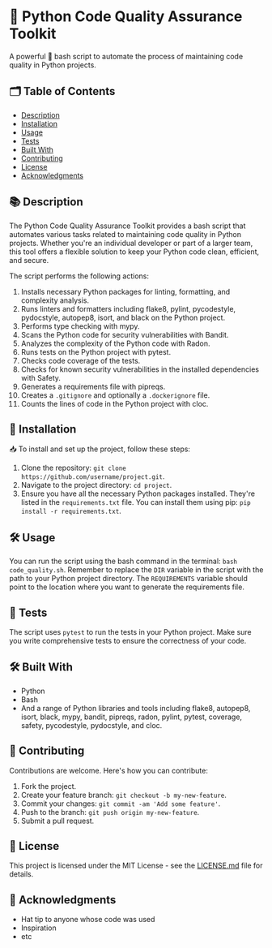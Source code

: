 # 🚀 Python Code Quality Assurance Toolkit

A powerful 💪 bash script to automate the process of maintaining code quality in Python projects.

## 🗂️ Table of Contents
- [Description](#-description)
- [Installation](#-installation)
- [Usage](#-usage)
- [Tests](#-tests)
- [Built With](#-built-with)
- [Contributing](#-contributing)
- [License](#-license)
- [Acknowledgments](#-acknowledgments)

## 📚 Description

The Python Code Quality Assurance Toolkit provides a bash script that automates various tasks related to maintaining code quality in Python projects. Whether you're an individual developer or part of a larger team, this tool offers a flexible solution to keep your Python code clean, efficient, and secure.

The script performs the following actions:

1. Installs necessary Python packages for linting, formatting, and complexity analysis.
2. Runs linters and formatters including flake8, pylint, pycodestyle, pydocstyle, autopep8, isort, and black on the Python project.
3. Performs type checking with mypy.
4. Scans the Python code for security vulnerabilities with Bandit.
5. Analyzes the complexity of the Python code with Radon.
6. Runs tests on the Python project with pytest.
7. Checks code coverage of the tests.
8. Checks for known security vulnerabilities in the installed dependencies with Safety.
9. Generates a requirements file with pipreqs.
10. Creates a `.gitignore` and optionally a `.dockerignore` file.
11. Counts the lines of code in the Python project with cloc.

## 🚀 Installation

📥 To install and set up the project, follow these steps:

1. Clone the repository: `git clone https://github.com/username/project.git`.
2. Navigate to the project directory: `cd project`.
3. Ensure you have all the necessary Python packages installed. They're listed in the `requirements.txt` file. You can install them using pip: `pip install -r requirements.txt`.

## 🛠️ Usage

You can run the script using the bash command in the terminal: `bash code_quality.sh`. Remember to replace the `DIR` variable in the script with the path to your Python project directory. The `REQUIREMENTS` variable should point to the location where you want to generate the requirements file.

## 🧪 Tests

The script uses `pytest` to run the tests in your Python project. Make sure you write comprehensive tests to ensure the correctness of your code.

## 🛠️ Built With

- Python
- Bash
- And a range of Python libraries and tools including flake8, autopep8, isort, black, mypy, bandit, pipreqs, radon, pylint, pytest, coverage, safety, pycodestyle, pydocstyle, and cloc.

## 👥 Contributing

Contributions are welcome. Here's how you can contribute:

1. Fork the project.
2. Create your feature branch: `git checkout -b my-new-feature`.
3. Commit your changes: `git commit -am 'Add some feature'`.
4. Push to the branch: `git push origin my-new-feature`.
5. Submit a pull request.

## 📄 License

This project is licensed under the MIT License - see the [LICENSE.md](LICENSE.md) file for details.

## 🙏 Acknowledgments

- Hat tip to anyone whose code was used
- Inspiration
- etc
